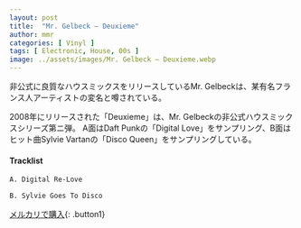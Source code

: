 ```yaml
---
layout: post
title:  "Mr. Gelbeck – Deuxieme"
author: mmr
categories: [ Vinyl ]
tags: [ Electronic, House, 00s ]
image: ../assets/images/Mr. Gelbeck – Deuxieme.webp
---
```


非公式に良質なハウスミックスをリリースしているMr. Gelbeckは、某有名フランス人アーティストの変名と噂されている。

2008年にリリースされた「Deuxieme」は、Mr. Gelbeckの非公式ハウスミックスシリーズ第ニ弾。
A面はDaft Punkの「Digital Love」をサンプリング、B面はヒット曲Sylvie Vartanの「Disco Queen」をサンプリングしている。

#### Tracklist
```md
A. Digital Re-Love

B. Sylvie Goes To Disco
```

[メルカリで購入](https://jp.mercari.com/item/m87821818680?afid=6142608987){: .button1}

